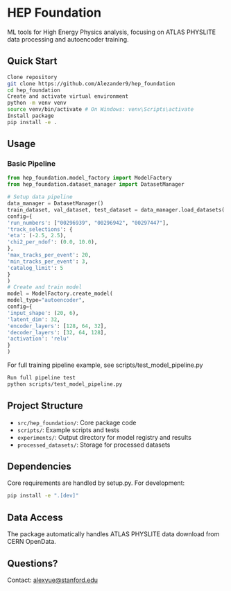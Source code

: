 # HEP Foundation

ML tools for High Energy Physics analysis, focusing on ATLAS PHYSLITE data processing and autoencoder training.

## Quick Start
```bash
Clone repository
git clone https://github.com/Alezander9/hep_foundation
cd hep_foundation
Create and activate virtual environment
python -m venv venv
source venv/bin/activate # On Windows: venv\Scripts\activate
Install package
pip install -e .
```

## Usage

### Basic Pipeline
```python
from hep_foundation.model_factory import ModelFactory
from hep_foundation.dataset_manager import DatasetManager

# Setup data pipeline
data_manager = DatasetManager()
train_dataset, val_dataset, test_dataset = data_manager.load_datasets(
config={
'run_numbers': ["00296939", "00296942", "00297447"],
'track_selections': {
'eta': (-2.5, 2.5),
'chi2_per_ndof': (0.0, 10.0),
},
'max_tracks_per_event': 20,
'min_tracks_per_event': 3,
'catalog_limit': 5
}
)
# Create and train model
model = ModelFactory.create_model(
model_type="autoencoder",
config={
'input_shape': (20, 6),
'latent_dim': 32,
'encoder_layers': [128, 64, 32],
'decoder_layers': [32, 64, 128],
'activation': 'relu'
}
)
```
For full training pipeline example, see scripts/test_model_pipeline.py
```bash
Run full pipeline test
python scripts/test_model_pipeline.py
```

## Project Structure
- `src/hep_foundation/`: Core package code
- `scripts/`: Example scripts and tests
- `experiments/`: Output directory for model registry and results
- `processed_datasets/`: Storage for processed datasets

## Dependencies
Core requirements are handled by setup.py. For development:

```bash
pip install -e ".[dev]"
```

## Data Access
The package automatically handles ATLAS PHYSLITE data download from CERN OpenData.

## Questions?
Contact: alexyue@stanford.edu